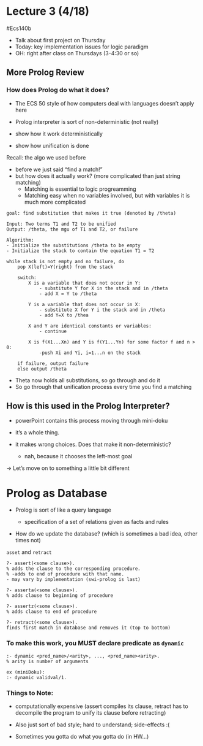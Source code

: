# Lecture 3 (4/18)
#Ecs140b

* Talk about first project on Thursday
* Today: key implementation issues for logic paradigm
* OH: right after class on Thursdays (3-4:30 or so)

## More Prolog Review
### How does Prolog do what it does?
* The ECS 50 style of how computers deal with languages doesn’t apply here

* Prolog interpreter is sort of non-deterministic (not really)
* show how it work deterministically
* show how unification is done

Recall: the algo we used before
* before we just said “find a match!” 
* but how does it actually work? (more complicated than just string matching)
	* Matching is essential to logic progreamming
	* Matching easy when no variables involved, but with variables it is much more complicated
``` Unification Algorithm
goal: find substitution that makes it true (denoted by /theta)

Input: Two terms T1 and T2 to be unified
Output: /theta, the mgu of T1 and T2, or failure

Algorithm: 
- Initialize the substitutions /theta to be empty
- Initialize the stack to contain the equation T1 = T2

while stack is not empty and no failure, do
	pop X(left)=Y(right) from the stack

	switch: 
		X is a variable that does not occur in Y:
			- substitute Y for X in the stack and in /theta 
  			- add X = Y to /theta

		Y is a variable that does not occur in X: 
			- substitute X for Y i the stack and in /theta 
			- add Y=X to /thea

		X and Y are identical constants or variables:
			- continue

		X is f(X1...Xn) and Y is f(Y1...Yn) for some factor f and n > 0:
			-push Xi and Yi, i=1...n on the stack

	if failure, output failure
	else output /theta 

```


* Theta now holds all substitutions, so go through and do it
* So go through that unification process every time you find a matching

## How is this used in the Prolog Interpreter?
* powerPoint contains this process moving through mini-doku
* it’s a whole thing.

* it makes wrong choices. Does that make it non-deterministic?
	* nah, because it chooses the left-most goal

-> Let’s move on to something a little bit different

# Prolog as Database
* Prolog is sort of like a query language
	* specification of a set of relations given as facts and rules

* How do we update the database? (which is sometimes a bad idea, other times not)

`asset` and `retract`

```
?- assert(<some clause>).
% adds the clause to the corresponding procedure. 
% -adds to end of procedure with that name.
- may vary by implementation (swi-prolog is last)

?- asserta(<some clause>).
% adds clause to beginning of procedure

?- assertz(<some clause>).
% adds clause to end of procedure
```


```
?- retract(<some clause>).
finds first match in database and removes it (top to bottom)
```


### To make this work, you MUST declare predicate as `dynamic`

```
:- dynamic <pred_name>/<arity>, ..., <pred_name><arity>.
% arity is number of arguments

ex (miniDoku): 
:- dynamic validval/1.

```


### Things to Note:
* computationally expensive (assert compiles its clause, retract has to decompile the program to unify its clause before retracting)
* Also just sort of bad style; hard to understand; side-effects :( 

* Sometimes you gotta do what you gotta do (in HW…)


